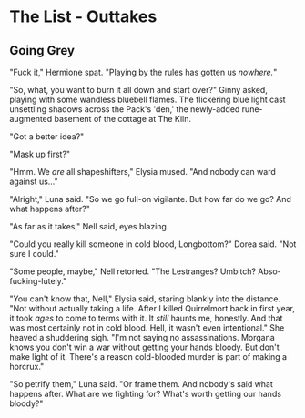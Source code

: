 # The List - Outtakes



## Going Grey

"Fuck it," Hermione spat. "Playing by the rules has gotten us _nowhere._"

"So, what, you want to burn it all down and start over?" Ginny asked, playing with some wandless bluebell flames. The flickering blue light cast unsettling shadows across the Pack's 'den,' the newly-added rune-augmented basement of the cottage at The Kiln.

"Got a better idea?"

"Mask up first?"

"Hmm. We _are_ all shapeshifters," Elysia mused. "And nobody can ward against us..."

"Alright," Luna said. "So we go full-on vigilante. But how far do we go? And what happens after?"

"As far as it takes," Nell said, eyes blazing.

"Could you really kill someone in cold blood, Longbottom?" Dorea said. "Not sure I could."

"Some people, maybe," Nell retorted. "The Lestranges? Umbitch? Abso-fucking-lutely."

"You can't know that, Nell," Elysia said, staring blankly into the distance. "Not without actually taking a life. After I killed Quirrelmort back in first year, it took _ages_ to come to terms with it. It _still_ haunts me, honestly. And that was most certainly not in cold blood. Hell, it wasn't even intentional." She heaved a shuddering sigh. "I'm not saying no assassinations. Morgana knows you don't win a war without getting your hands bloody. But don't make light of it. There's a reason cold-blooded murder is part of making a horcrux."

"So petrify them," Luna said. "Or frame them. And nobody's said what happens after. What are we fighting for? What's worth getting our hands bloody?"

